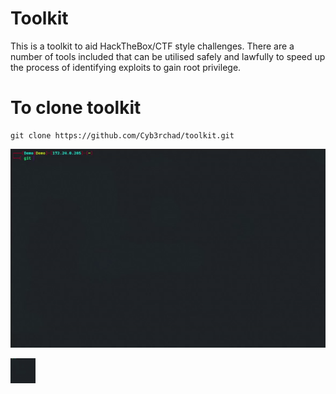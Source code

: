 # Toolkit
This is a toolkit to aid HackTheBox/CTF style challenges. There are a number of tools included that can be utilised safely and lawfully to speed up the process of identifying exploits to gain root privilege. 


# To clone toolkit
```
git clone https://github.com/Cyb3rchad/toolkit.git
```

![Alt Text](https://github.com/Cyb3rchad/toolkit/blob/master/Documentation/Images/ezgif.com-gif-maker.gif)

<img src="https://github.com/Cyb3rchad/toolkit/blob/master/Documentation/Images/ezgif.com-gif-maker.gif" width="40" height="40" />
